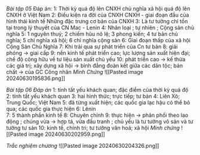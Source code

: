 *Bài tập 05*
	Đáp án:
		1: Thời kỳ quá độ lên CNXH
		chủ nghĩa xã hội
		quá độ lên CNXH ở Việt Nam
		2: Điều kiện ra đời của CNXH
		CNXH - giai đoạn đầu của hình thái kinh tế
		Những đặc trưng cơ bản của CNXH
		3: Là tư tưởng chỉ tồn tại trong lý thuyết của CN Mac - Lenin
		4: Nhân loại ;  tự nhiên ; Cộng sản chủ nghĩa
		5: 1 nguyên thuỷ; 2 chiếm hũu nô lệ; 3 phong kiến; 4 tư bản chủ nghĩa; 5 chỉ nghĩa xã hội; 6 chỉ nghĩa cộng sản
		6: Giai đoạn thấp của xã hội Cộng Sản Chủ Nghĩa
		7: Khi trải qua sự phát triển của Cn tư bản
		8: giải phóng -> giai cấp 
		9: nền kinh tế phát triển cao; lực lượng sản xuất hiện đại; chế độ công hữu về tư liệu sản xuất chủ yếu
		10: phát triển cao -> kế thừa các giá trị; xây dựng xã hội -> bình đẳng đoàn kết giữa các dân tộc; bản chất -> của GC Công nhân
	*Minh Chứng* 
		![[Pasted image 20240630195836.png]]

*Bài tập 06*
	*Đáp án*
		1: tính tất yếu khách quan; đặc điểm của thời kỳ quá độ
		2: tính tất yếu khách quan
		3: hai hình thức; trực tiếp; tư bản
		4: Liên Xô; Trung Quốc; Việt Nam
		5: đã từng xuất hiện; các quốc gia lạc hậu có thể bỏ qua; các quốc gia thực hiện
		6: Lênin  
		7: 5 thành phần kinh tế
		8: Chuyên chính
		9: thực hiện -> phân phối theo lao động ; chúng vừa -> hợp tá, vừa đấu tranh ; chủ yếu là tư tưởng vô sản và tư tưởng tư sản
		10: kinh tế, chính tri; tư tưởng văn hoá; xã hội
	*Minh chứng*
		![[Pasted image 20240630202959.png]]

*Trắc nghiệm chương*
	![[Pasted image 20240630204326.png]]




